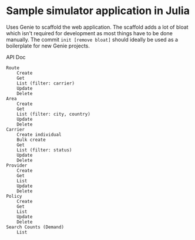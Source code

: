 # Sample simulator application in Julia

Uses Genie to scaffold the web application. The scaffold adds a lot of bloat which isn't required for development as most things have to be done manually. The commit `init [remove bloat]` should ideally be used as a boilerplate for new Genie projects.




API Doc
```
Route
    Create
    Get
    List (filter: carrier)
    Update
    Delete
Area
    Create
    Get
    List (filter: city, country)
    Update
    Delete
Carrier
    Create individual
    Bulk create
    Get
    List (filter: status)
    Update
    Delete
Provider
    Create
    Get
    List
    Update
    Delete
Policy
    Create
    Get
    List
    Update
    Delete
Search Counts (Demand)
    List
```